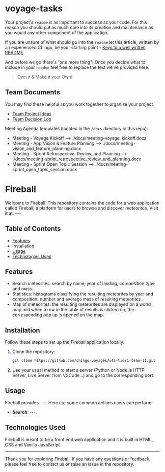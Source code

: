 # voyage-tasks

Your project's `readme` is as important to success as your code. For 
this reason you should put as much care into its creation and maintenance
as you would any other component of the application.

If you are unsure of what should go into the `readme` let this article,
written by an experienced Chingu, be your starting point - 
[Keys to a well written README](https://tinyurl.com/yk3wubft).

And before we go there's "one more thing"! Once you decide what to include
in your `readme` feel free to replace the text we've provided here.

> Own it & Make it your Own!

## Team Documents

You may find these helpful as you work together to organize your project.

- [Team Project Ideas](./docs/team_project_ideas.md)
- [Team Decision Log](./docs/team_decision_log.md)

Meeting Agenda templates (located in the `/docs` directory in this repo):

- Meeting - Voyage Kickoff --> ./docs/meeting-voyage_kickoff.docx
- Meeting - App Vision & Feature Planning --> ./docs/meeting-vision_and_feature_planning.docx
- Meeting - Sprint Retrospective, Review, and Planning --> ./docs/meeting-sprint_retrospective_review_and_planning.docx
- Meeting - Sprint Open Topic Session --> ./docs/meeting-sprint_open_topic_session.docx


# Fireball

Welcome to Fireball! This repository contains the code for a web application called Fireball, a platform for users to browse and discover meteorites. Visit it at: ---

## Table of Contents

- [Features](#features)
- [Installation](#installation)
- [Usage](#usage)
- [Technologies Used](#technologies-used)

## Features

- Search meteorites: search by name, year of landing, composition type and mass.
- Statistics: histograms classifying the resulting meteorites by year and composition; number and average mass of resulting meteorites.
- Map of meteorites: the resulting meteorites are displayed on a world map and when a row in the table of results is clicked on, the corresponding pop up is opened on the map.

## Installation

Follow these steps to set up the Fireball application locally:

1. Clone the repository:

   ```bash
   git clone https://github.com/chingu-voyages/v45-tier1-team-11.git
   ```

2. Use your usual method to start a server (Python or Node.js HTTP Server, Live Server from VSCode...) and go to the corresponding port.

## Usage

Fireball provides ---. Here are some common actions users can perform:

- **Search**: ---.

## Technologies Used

Fireball is meant to be a front end web application and it is built in HTML, CSS and Vanilla JavaScript.

---

Thank you for exploring Fireball! If you have any questions or feedback, please feel free to contact us or raise an issue in the repository.
